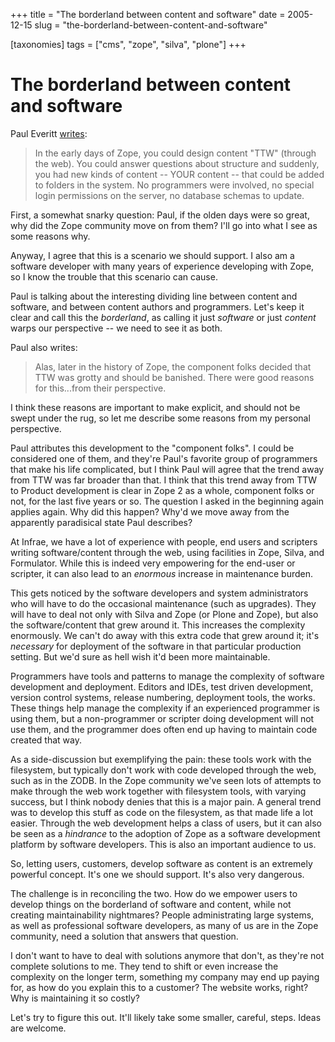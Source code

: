 +++
title = "The borderland between content and software"
date = 2005-12-15
slug = "the-borderland-between-content-and-software"

[taxonomies]
tags = ["cms", "zope", "silva", "plone"]
+++

# The borderland between content and software

Paul Everitt
[writes](http://radio.weblogs.com/0116506/2005/12/15.html#a380):

> In the early days of Zope, you could design content "TTW" (through the
> web). You could answer questions about structure and suddenly, you had
> new kinds of content -- YOUR content -- that could be added to folders
> in the system. No programmers were involved, no special login
> permissions on the server, no database schemas to update.

First, a somewhat snarky question: Paul, if the olden days were so
great, why did the Zope community move on from them? I'll go into what I
see as some reasons why.

Anyway, I agree that this is a scenario we should support. I also am a
software developer with many years of experience developing with Zope,
so I know the trouble that this scenario can cause.

Paul is talking about the interesting dividing line between content and
software, and between content authors and programmers. Let's keep it
clear and call this the *borderland*, as calling it just *software* or
just *content* warps our perspective -- we need to see it as both.

Paul also writes:

> Alas, later in the history of Zope, the component folks decided that
> TTW was grotty and should be banished. There were good reasons for
> this...from their perspective.

I think these reasons are important to make explicit, and should not be
swept under the rug, so let me describe some reasons from my personal
perspective.

Paul attributes this development to the "component folks". I could be
considered one of them, and they're Paul's favorite group of programmers
that make his life complicated, but I think Paul will agree that the
trend away from TTW was far broader than that. I think that this trend
away from TTW to Product development is clear in Zope 2 as a whole,
component folks or not, for the last five years or so. The question I
asked in the beginning again applies again. Why did this happen? Why'd
we move away from the apparently paradisical state Paul describes?

At Infrae, we have a lot of experience with people, end users and
scripters writing software/content through the web, using facilities in
Zope, Silva, and Formulator. While this is indeed very empowering for
the end-user or scripter, it can also lead to an *enormous* increase in
maintenance burden.

This gets noticed by the software developers and system administrators
who will have to do the occasional maintenance (such as upgrades). They
will have to deal not only with Silva and Zope (or Plone and Zope), but
also the software/content that grew around it. This increases the
complexity enormously. We can't do away with this extra code that grew
around it; it's *necessary* for deployment of the software in that
particular production setting. But we'd sure as hell wish it'd been more
maintainable.

Programmers have tools and patterns to manage the complexity of software
development and deployment. Editors and IDEs, test driven development,
version control systems, release numbering, deployment tools, the works.
These things help manage the complexity if an experienced programmer is
using them, but a non-programmer or scripter doing development will not
use them, and the programmer does often end up having to maintain code
created that way.

As a side-discussion but exemplifying the pain: these tools work with
the filesystem, but typically don't work with code developed through the
web, such as in the ZODB. In the Zope community we've seen lots of
attempts to make through the web work together with filesystem tools,
with varying success, but I think nobody denies that this is a major
pain. A general trend was to develop this stuff as code on the
filesystem, as that made life a lot easier. Through the web development
helps a class of users, but it can also be seen as a *hindrance* to the
adoption of Zope as a software development platform by software
developers. This is also an important audience to us.

So, letting users, customers, develop software as content is an
extremely powerful concept. It's one we should support. It's also very
dangerous.

The challenge is in reconciling the two. How do we empower users to
develop things on the borderland of software and content, while not
creating maintainability nightmares? People administrating large
systems, as well as professional software developers, as many of us are
in the Zope community, need a solution that answers that question.

I don't want to have to deal with solutions anymore that don't, as
they're not complete solutions to me. They tend to shift or even
increase the complexity on the longer term, something my company may end
up paying for, as how do you explain this to a customer? The website
works, right? Why is maintaining it so costly?

Let's try to figure this out. It'll likely take some smaller, careful,
steps. Ideas are welcome.
